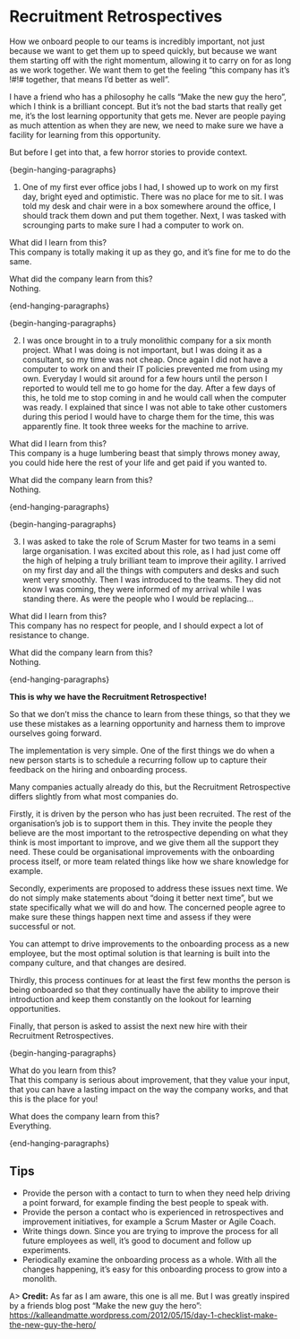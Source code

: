 ﻿# Recruitment Retrospectives

How we onboard people to our teams is incredibly important, not just because we want to get them up to speed quickly, but because we want them starting off with the right momentum, allowing it to carry on for as long as we work together. We want them to get the feeling “this company has it’s !#!# together, that means I’d better as well”.

I have a friend who has a philosophy he calls “Make the new guy the hero”, which I think is a brilliant concept. But it’s not the bad starts that really get me, it’s the lost learning opportunity that gets me. Never are people paying as much attention as when they are new, we need to make sure we have a facility for learning from this opportunity.

But before I get into that, a few horror stories to provide context.

{begin-hanging-paragraphs}

1) One of my first ever office jobs I had, I showed up to work on my first day, bright eyed and optimistic. There was no place for me to sit. I was told my desk and chair were in a box somewhere around the office, I should track them down and put them together. Next, I was tasked with scrounging parts to make sure I had a computer to work on.

What did I learn from this?  
This company is totally making it up as they go, and it’s fine for me to do the same.

What did the company learn from this?  
Nothing.

{end-hanging-paragraphs}

{begin-hanging-paragraphs}

2) I was once brought in to a truly monolithic company for a six month project. What I was doing is not important, but I was doing it as a consultant, so my time was not cheap. Once again I did not have a computer to work on and their IT policies prevented me from using my own. Everyday I would sit around for a few hours until the person I reported to would tell me to go home for the day. After a few days of this, he told me to stop coming in and he would call when the computer was ready. I explained that since I was not able to take other customers during this period I would have to charge them for the time, this was apparently fine. It took three weeks for the machine to arrive.

What did I learn from this?  
This company is a huge lumbering beast that simply throws money away, you could hide here the rest of your life and get paid if you wanted to.

What did the company learn from this?  
Nothing.

{end-hanging-paragraphs}

{begin-hanging-paragraphs}

3) I was asked to take the role of Scrum Master for two teams in a semi large organisation. I was excited about this role, as I had just come off the high of helping a truly brilliant team to improve their agility. I arrived on my first day and all the things with computers and desks and such went very smoothly. Then I was introduced to the teams. They did not know I was coming, they were informed of my arrival while I was standing there. As were the people who I would be replacing…

What did I learn from this?  
This company has no respect for people, and I should expect a lot of resistance to change.

What did the company learn from this?  
Nothing.

{end-hanging-paragraphs}

**This is why we have the Recruitment Retrospective!**

So that we don’t miss the chance to learn from these things, so that they we use these mistakes as a learning opportunity and harness them to improve ourselves going forward.

The implementation is very simple. One of the first things we do when a new person starts is to schedule a recurring follow up to capture their feedback on the hiring and onboarding process.

Many companies actually already do this, but the Recruitment Retrospective differs slightly from what most companies do.

Firstly, it is driven by the person who has just been recruited. The rest of the organisation’s job is to support them in this. They invite the people they believe are the most important to the retrospective depending on what they think is most important to improve, and we give them all the support they need. These could be organisational improvements with the onboarding process itself, or more team related things like how we share knowledge for example.

Secondly, experiments are proposed to address these issues next time. We do not simply make statements about “doing it better next time”, but we state specifically what we will do and how. The concerned people agree to make sure these things happen next time and assess if they were successful or not.

You can attempt to drive improvements to the onboarding process as a new employee, but the most optimal solution is that learning is built into the company culture, and that changes are desired.

Thirdly, this process continues for at least the first few months the person is being onboarded so that they continually have the ability to improve their introduction and keep them constantly on the lookout for learning opportunities.

Finally, that person is asked to assist the next new hire with their Recruitment Retrospectives.

{begin-hanging-paragraphs}

What do you learn from this?  
That this company is serious about improvement, that they value your input, that you can have a lasting impact on the way the company works, and that this is the place for you!  
  
What does the company learn from this?  
Everything.

{end-hanging-paragraphs}

## Tips
- Provide the person with a contact to turn to when they need help driving a point forward, for example finding the best people to speak with.
- Provide the person a contact who is experienced in retrospectives and improvement initiatives, for example a Scrum Master or Agile Coach.
- Write things down. Since you are trying to improve the process for all future employees as well, it’s good to document and follow up experiments.
- Periodically examine the onboarding process as a whole. With all the changes happening, it’s easy for this onboarding process to grow into a monolith.

A> **Credit:** As far as I am aware, this one is all me.
But I was greatly inspired by a friends blog post “Make the new guy the hero”:
<https://kalleandmatte.wordpress.com/2012/05/15/day-1-checklist-make-the-new-guy-the-hero/>
